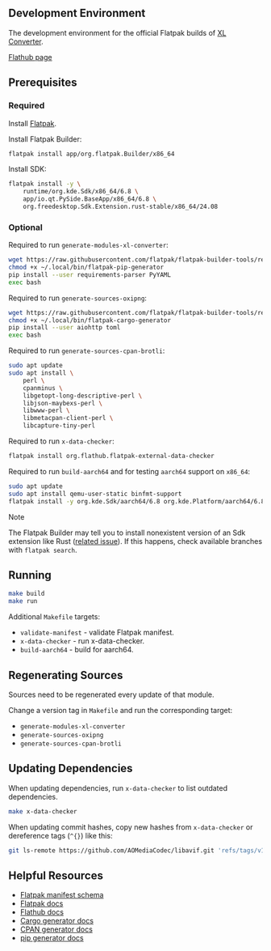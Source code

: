 ## Development Environment

The development environment for the official Flatpak builds of [XL Converter](https://github.com/JacobDev1/xl-converter).

[Flathub page](https://flathub.org/apps/eu.codepoems.xl-converter)

## Prerequisites

### Required

Install [Flatpak](https://flatpak.org/).

Install Flatpak Builder:

```bash
flatpak install app/org.flatpak.Builder/x86_64
```

Install SDK:

```bash
flatpak install -y \
    runtime/org.kde.Sdk/x86_64/6.8 \
    app/io.qt.PySide.BaseApp/x86_64/6.8 \
    org.freedesktop.Sdk.Extension.rust-stable/x86_64/24.08
```

### Optional

Required to run `generate-modules-xl-converter`:

```bash
wget https://raw.githubusercontent.com/flatpak/flatpak-builder-tools/refs/heads/master/pip/flatpak-pip-generator -O ~/.local/bin/flatpak-pip-generator
chmod +x ~/.local/bin/flatpak-pip-generator
pip install --user requirements-parser PyYAML
exec bash
```

Required to run `generate-sources-oxipng`:

```bash
wget https://raw.githubusercontent.com/flatpak/flatpak-builder-tools/refs/heads/master/cargo/flatpak-cargo-generator.py -O ~/.local/bin/flatpak-cargo-generator
chmod +x ~/.local/bin/flatpak-cargo-generator
pip install --user aiohttp toml
exec bash
```

Required to run `generate-sources-cpan-brotli`:

```bash
sudo apt update
sudo apt install \
    perl \
    cpanminus \
    libgetopt-long-descriptive-perl \
    libjson-maybexs-perl \
    libwww-perl \
    libmetacpan-client-perl \
    libcapture-tiny-perl
```

Required to run `x-data-checker`:

```bash
flatpak install org.flathub.flatpak-external-data-checker
```

Required to run `build-aarch64` and for testing `aarch64` support on `x86_64`:

```bash
sudo apt update
sudo apt install qemu-user-static binfmt-support
flatpak install -y org.kde.Sdk/aarch64/6.8 org.kde.Platform/aarch64/6.8 io.qt.PySide.BaseApp/aarch64/6.8 org.freedesktop.Sdk.Extension.rust-stable/aarch64/24.08
```

> [!NOTE]
> The Flatpak Builder may tell you to install nonexistent version of an Sdk extension like Rust ([related issue](https://github.com/flatpak/flatpak-builder/issues/494)). If this happens, check available branches with `flatpak search`.

## Running

```bash
make build
make run
```

Additional `Makefile` targets:
- `validate-manifest` - validate Flatpak manifest.
- `x-data-checker` - run x-data-checker.
- `build-aarch64` - build for aarch64.

## Regenerating Sources

Sources need to be regenerated every update of that module.

Change a version tag in `Makefile` and run the corresponding target:
- `generate-modules-xl-converter`
- `generate-sources-oxipng`
- `generate-sources-cpan-brotli`

## Updating Dependencies

When updating dependencies, run `x-data-checker` to list outdated dependencies.

```bash
make x-data-checker
```

When updating commit hashes, copy new hashes from `x-data-checker` or dereference tags (`^{}`) like this:

```bash
git ls-remote https://github.com/AOMediaCodec/libavif.git 'refs/tags/v1.3.0^{}'
```

## Helpful Resources

- [Flatpak manifest schema](https://github.com/flatpak/flatpak-builder/blob/main/data/flatpak-manifest.schema.json)
- [Flatpak docs](https://docs.flatpak.org/)
- [Flathub docs](https://docs.flathub.org/)
- [Cargo generator docs](https://github.com/flatpak/flatpak-builder-tools/tree/master/cargo)
- [CPAN generator docs](https://github.com/flatpak/flatpak-builder-tools/tree/master/cpan)
- [pip generator docs](https://github.com/flatpak/flatpak-builder-tools/tree/master/pip)
